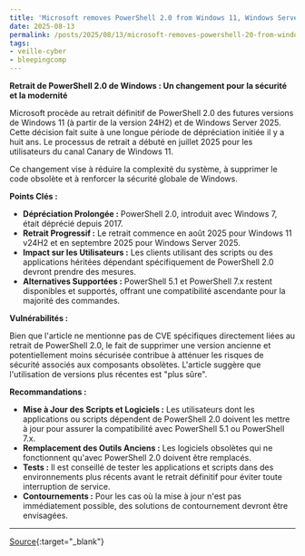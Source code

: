 ```yaml
---
title: 'Microsoft removes PowerShell 2.0 from Windows 11, Windows Server'
date: 2025-08-13
permalink: /posts/2025/08/13/microsoft-removes-powershell-20-from-windows-11-windows-server/
tags:
- veille-cyber
- bleepingcomp
---
```

**Retrait de PowerShell 2.0 de Windows : Un changement pour la sécurité et la modernité**

Microsoft procède au retrait définitif de PowerShell 2.0 des futures versions de Windows 11 (à partir de la version 24H2) et de Windows Server 2025. Cette décision fait suite à une longue période de dépréciation initiée il y a huit ans. Le processus de retrait a débuté en juillet 2025 pour les utilisateurs du canal Canary de Windows 11.

Ce changement vise à réduire la complexité du système, à supprimer le code obsolète et à renforcer la sécurité globale de Windows.

**Points Clés :**

*   **Dépréciation Prolongée :** PowerShell 2.0, introduit avec Windows 7, était déprécié depuis 2017.
*   **Retrait Progressif :** Le retrait commence en août 2025 pour Windows 11 v24H2 et en septembre 2025 pour Windows Server 2025.
*   **Impact sur les Utilisateurs :** Les clients utilisant des scripts ou des applications héritées dépendant spécifiquement de PowerShell 2.0 devront prendre des mesures.
*   **Alternatives Supportées :** PowerShell 5.1 et PowerShell 7.x restent disponibles et supportés, offrant une compatibilité ascendante pour la majorité des commandes.

**Vulnérabilités :**

Bien que l'article ne mentionne pas de CVE spécifiques directement liées au retrait de PowerShell 2.0, le fait de supprimer une version ancienne et potentiellement moins sécurisée contribue à atténuer les risques de sécurité associés aux composants obsolètes. L'article suggère que l'utilisation de versions plus récentes est "plus sûre".

**Recommandations :**

*   **Mise à Jour des Scripts et Logiciels :** Les utilisateurs dont les applications ou scripts dépendent de PowerShell 2.0 doivent les mettre à jour pour assurer la compatibilité avec PowerShell 5.1 ou PowerShell 7.x.
*   **Remplacement des Outils Anciens :** Les logiciels obsolètes qui ne fonctionnent qu'avec PowerShell 2.0 doivent être remplacés.
*   **Tests :** Il est conseillé de tester les applications et scripts dans des environnements plus récents avant le retrait définitif pour éviter toute interruption de service.
*   **Contournements :** Pour les cas où la mise à jour n'est pas immédiatement possible, des solutions de contournement devront être envisagées.

---
[Source](https://www.bleepingcomputer.com/news/microsoft/microsoft-removes-powershell-20-from-windows-11-windows-server/){:target="_blank"}
